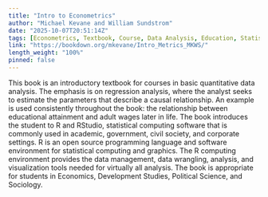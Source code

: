 ```yaml
---
title: "Intro to Econometrics"
author: "Michael Kevane and William Sundstrom"
date: "2025-10-07T20:51:14Z"
tags: [Econometrics, Textbook, Course, Data Analysis, Education, Statistical Computing, Visualization]
link: "https://bookdown.org/mkevane/Intro_Metrics_MKWS/"
length_weight: "100%"
pinned: false
---
```


This book is an introductory textbook for courses in basic quantitative data analysis. The emphasis is on regression analysis, where the analyst seeks to estimate the parameters that describe a causal relationship. An example is used consistently throughout the book: the relationship between educational attainment and adult wages later in life. The book introduces the student to R and RStudio, statistical computing software that is commonly used in academic, government, civil society, and corporate settings. R is an open source programming language and software environment for statistical computing and graphics. The R computing environment provides the data management, data wrangling, analysis, and visualization tools needed for virtually all analysis. The book is appropriate for students in Economics, Development Studies, Political Science, and Sociology.
